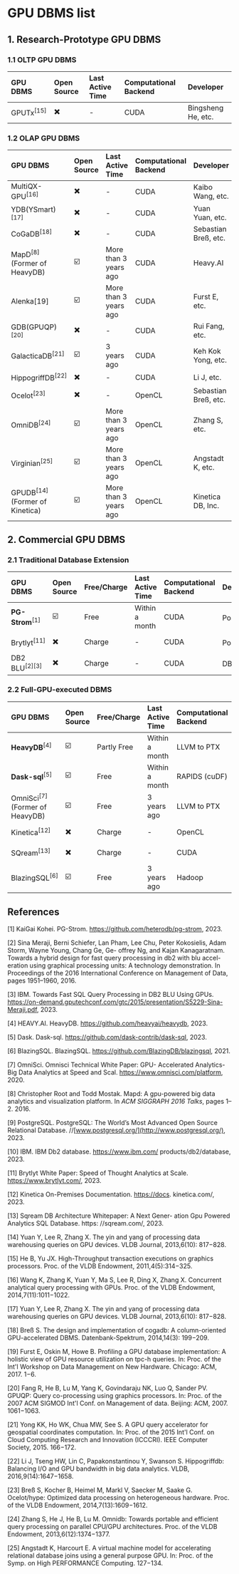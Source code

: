 # GPU DBMS list

## 1. Research-Prototype GPU DBMS

### 1.1 OLTP GPU DBMS

| GPU DBMS   | Open Source | Last Active Time | Computational Backend | Developer          |
| :--------- | :---------- | :--------------- | :-------------------- | :----------------- |
| GPUTx<sup>\[15] | ✖️          | -                | CUDA                  | Bingsheng He, etc. |

### 1.2 OLAP GPU DBMS

| GPU DBMS                             | Open Source | Last Active Time      | Computational Backend | Developer            |
| :----------------------------------- | :---------- | :-------------------- | :-------------------- | :------------------- |
| MultiQX-GPU<sup>\[16]                     | ✖️          | -                     | CUDA                  | Kaibo Wang, etc.     |
| YDB(YSmart)<sup>\[17]                     | ✖️          | -                     | CUDA                  | Yuan Yuan, etc.      |
| CoGaDB<sup>\[18]                          | ✖️          | -                     | CUDA                  | Sebastian Breß, etc. |
| MapD<sup>\[8]</sup> (Former of HeavyDB)    | ☑️          | More than 3 years ago | CUDA                  | Heavy.AI             |
| Alenka\[19]                          | ☑️          | More than 3 years ago | CUDA                  | Furst E, etc.        |
| GDB(GPUQP)<sup>\[20]                      | ✖️          | -                     | CUDA                  | Rui Fang, etc.       |
| GalacticaDB<sup>\[21]                     | ☑️          | 3 years ago           | CUDA                  | Keh Kok Yong, etc.   |
| HippogriffDB<sup>\[22]                    | ✖️          | -                     | CUDA                  | Li J, etc.           |
| Ocelot<sup>\[23]                          | ✖️          | -                     | OpenCL                | Sebastian Breß, etc. |
| OmniDB<sup>\[24]                          | ☑️          | More than 3 years ago | OpenCL                | Zhang S, etc.        |
| Virginian<sup>\[25]                       | ☑️          | More than 3 years ago | OpenCL                | Angstadt K, etc.     |
| GPUDB<sup>\[14]</sup>(Former of Kinetica) | ☑️          | More than 3 years ago | OpenCL                | Kinetica DB, Inc.    |

## 2. Commercial GPU DBMS

### 2.1 Traditional Database Extension

| GPU DBMS              | Open Source | Free/Charge | Last Active Time | Computational Backend | Derived From    | Developer      |
| :-------------------- | :---------- | :---------- | :--------------- | :-------------------- | :-------------- | :------------- |
| **PG-Strom**<sup>\[1] | ☑️          | Free        | Within a month   | CUDA                  | PostgresSQL<sup>\[9] | HeteroDB, Inc. |
| Brytlyt<sup>\[11]     | ✖️          | Charge      | -                | CUDA                  | PostgresSQL<sup>\[9] | Brytlyt, Inc.  |
| DB2 BLU<sup>\[2]\[3]  | ✖️          | Charge      | -                | CUDA                  | DB2<sup>\[10]   | IBM, Inc.      |

### 2.2 Full-GPU-executed DBMS&#x20;

| GPU DBMS                             | Open Source | Free/Charge | Last Active Time | Computational Backend | Developer           |
| :----------------------------------- | :---------- | :---------- | :--------------- | :-------------------- | :------------------ |
| **HeavyDB**<sup>\[4]                 | ☑️          | Partly Free | Within a month   | LLVM to PTX           | Heavy.AI            |
| **Dask-sql**<sup>\[5]                | ☑️          | Free        | Within a month   | RAPIDS (cuDF)         | Dask, Inc.          |
| OmniSci<sup>\[7]</sup> (Former of HeavyDB) | ☑️          | Free        | 3 years ago      | LLVM to PTX           | Heavy.AI            |
| Kinetica<sup>\[12]                   | ✖️          | Charge      | -                | OpenCL                | Kinetica DB, Inc.   |
| SQream<sup>\[13]                     | ✖️          | Charge      | -                | CUDA                  | SQream Technologies |
| BlazingSQL<sup>\[6]                  | ☑️          | Free        | 3 years ago      | Hadoop                | BlazingDB           |

## References

\[1] KaiGai Kohei. PG-Strom. <https://github.com/heterodb/pg-strom>, 2023.

\[2] Sina Meraji, Berni Schiefer, Lan Pham, Lee Chu, Peter Kokosielis, Adam Storm, Wayne Young, Chang Ge, Ge- offrey Ng, and Kajan Kanagaratnam. Towards a hybrid design for fast query processing in db2 with blu accel- eration using graphical processing units: A technology demonstration. In Proceedings of the 2016 International Conference on Management of Data, pages 1951–1960, 2016.

\[3] IBM. Towards Fast SQL Query Processing in DB2 BLU Using GPUs. <https://on-demand.gputechconf.com/gtc/2015/presentation/S5229-Sina-Meraji.pdf>, 2023.

\[4] HEAVY.AI. HeavyDB. <https://github.com/heavyai/heavydb>, 2023.

\[5] Dask. Dask-sql. <https://github.com/dask-contrib/dask-sql>, 2023.

\[6] BlazingSQL. BlazingSQL. <https://github.com/BlazingDB/blazingsql>, 2021.

\[7] OmniSci. Omnisci Technical White Paper: GPU- Accelerated Analytics-Big Data Analytics at Speed and Scal. <https://www.omnisci.com/platform>, 2020.

\[8] Christopher Root and Todd Mostak. Mapd: A gpu-powered big data analytics and visualization platform. In *ACM SIGGRAPH 2016 Talks*, pages 1–2. 2016.

\[9] PostgreSQL. PostgreSQL: The World’s Most Advanced Open Source Relational Database. //[www.postgresql.org/](http://www.postgresql.org/), 2023.

\[10] IBM. IBM Db2 database. <https://www.ibm.com/> products/db2/database, 2023.

\[11] Brytlyt White Paper: Speed of Thought Analytics at Scale. <https://www.brytlyt.com/>, 2023.

\[12] Kinetica On-Premises Documentation. <https://docs>. kinetica.com/, 2023.

\[13] Sqream DB Architecture Whitepaper: A Next Gener- ation Gpu Powered Analytics SQL Database. https: //sqream.com/, 2023.

\[14] Yuan Y, Lee R, Zhang X. The yin and yang of processing data warehousing queries on GPU devices. VLDB Journal, 2013,6(10): 817−828.

\[15] He B, Yu JX. High-Throughput transaction executions on graphics processors. Proc. of the VLDB Endowment, 2011,4(5):314−325.

\[16] Wang K, Zhang K, Yuan Y, Ma S, Lee R, Ding X, Zhang X. Concurrent analytical query processing with GPUs. Proc. of the VLDB Endowment, 2014,7(11):1011−1022.&#x20;

\[17] Yuan Y, Lee R, Zhang X. The yin and yang of processing data warehousing queries on GPU devices. VLDB Journal, 2013,6(10): 817−828.&#x20;

\[18] Breß S. The design and implementation of cogadb: A column-oriented GPU-accelerated DBMS. Datenbank-Spektrum, 2014,14(3): 199−209.

\[19] Furst E, Oskin M, Howe B. Profiling a GPU database implementation: A holistic view of GPU resource utilization on tpc-h queries. In: Proc. of the Int'l Workshop on Data Management on New Hardware. Chicago: ACM, 2017. 1−6.

\[20] Fang R, He B, Lu M, Yang K, Govindaraju NK, Luo Q, Sander PV. GPUQP: Query co-processing using graphics processors. In: Proc. of the 2007 ACM SIGMOD Int'l Conf. on Management of data. Beijing: ACM, 2007. 1061−1063.

\[21] Yong KK, Ho WK, Chua MW, See S. A GPU query accelerator for geospatial coordinates computation. In: Proc. of the 2015 Int'l Conf. on Cloud Computing Research and Innovation (ICCCRI). IEEE Computer Society, 2015. 166−172.

\[22] Li J, Tseng HW, Lin C, Papakonstantinou Y, Swanson S. Hippogriffdb: Balancing I/O and GPU bandwidth in big data analytics. VLDB, 2016,9(14):1647−1658.

\[23] Breß S, Kocher B, Heimel M, Markl V, Saecker M, Saake G. Ocelot/hype: Optimized data processing on heterogeneous hardware. Proc. of the VLDB Endowment, 2014,7(13):1609−1612.

\[24] Zhang S, He J, He B, Lu M. Omnidb: Towards portable and efficient query processing on parallel CPU/GPU architectures. Proc. of the VLDB Endowment, 2013,6(12):1374−1377.&#x20;

\[25] Angstadt K, Harcourt E. A virtual machine model for accelerating relational database joins using a general purpose GPU. In: Proc. of the Symp. on High PERFORMANCE Computing. 127−134.&#x20;

